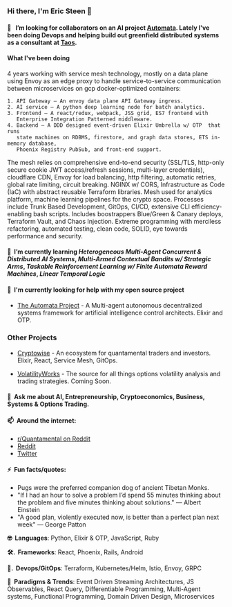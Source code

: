 <!-- ![](./particle-background.gif) -->
### Hi there, I'm Eric Steen 👋

#### 👯  &nbsp; I’m looking for collaborators on an AI project <a href="https://www.github.com/upstarter/automata" target="_blank">Automata</a>. Lately I've been doing Devops and helping build out greenfield distributed systems as a consultant at <a href="https://www.taos.com" target="_blank">Taos</a>.

#### What I've been doing

4 years working with service mesh technology, mostly on a data plane using Envoy as an edge proxy to handle service-to-service communication between microservices on gcp docker-optimized containers:

	1. API Gateway – An envoy data plane API Gateway ingress.
	2. AI service – A python deep learning node for batch analytics.
	3. Frontend – A react/redux, webpack, JSS grid, ES7 frontend with
	   Enterprise Integration Patterned middleware.
	4. Backend – A DDD designed event-driven Elixir Umbrella w/ OTP  that runs
 	   state machines on RDBMS, firestore, and graph data stores, ETS in-memory database,
	   Phoenix Registry PubSub, and front-end support.
  
The mesh relies on comprehensive end-to-end security (SSL/TLS, http-only secure cookie JWT access/refresh sessions, multi-layer credentials), cloudflare CDN, Envoy  for load balancing, http filtering, automatic retries, global rate limiting, circuit breaking. NGINX w/ CORS, Infrastructure as Code (IaC) with abstract reusable Terraform libraries. Mesh used for analytics platform, machine learning pipelines for the crypto space. Processes include Trunk Based Development, GitOps, CI/CD, extensive CLI efficiency-enabling bash scripts. Includes boostrappers Blue/Green & Canary deploys, Terraform Vault, and Chaos Injection. Extreme programming with merciless refactoring, automated testing, clean code, SOLID, eye towards performance and security.

#### 🌱  &nbsp;I’m currently learning *Heterogeneous Multi-Agent Concurrent & Distributed AI Systems*, *Multi-Armed Contextual Bandits w/ Strategic Arms*, *Taskable Reinforcement Learning w/ Finite Automata Reward Machines*, *Linear Temporal Logic*

#### 🤔  &nbsp;I'm currently looking for help with my open source project
  - [The Automata Project](https://www.github.com/upstarter/automata) - A Multi-agent autonomous decentralized systems framework for artificial intelligence control architects. Elixir and OTP.


### Other Projects
  - [Cryptowise](https://www.cryptowise.ai) - An ecosystem for quantamental traders and investors. Elixir, React, Service Mesh, GitOps.

  - [VolatilityWorks](https://www.volatilityworks.com) - The source for all things options volatility analysis and trading strategies. Coming Soon.


#### 💬  &nbsp;Ask me about AI, Entrepreneurship, Cryptoeconomics, Business, Systems & Options Trading.

#### 📫  &nbsp;Around the internet:
  - [r/Quantamental on Reddit](https://www.reddit.com/r/quantamental/)
  - [Reddit](https://www.reddit.com/user/Crypto-Wise)
  - [Twitter](https://twitter.com/cryptoWiseAI)

#### ⚡  &nbsp;Fun facts/quotes:
  - Pugs were the preferred companion dog of ancient Tibetan Monks.
  - "If I had an hour to solve a problem I’d spend 55 minutes thinking about the problem and five minutes thinking about solutions." — Albert Einstein
  - "A good plan, violently executed now, is better than a perfect plan next week" — George Patton


<p><strong>🤓  &nbsp;Languages</strong>: Python, Elixir & OTP, JavaScript, Ruby </p>
<p><strong>🛠. &nbsp;Frameworks</strong>: React, Phoenix, Rails, Android</p>
<p><strong>💽. &nbsp;Devops/GitOps</strong>: Terraform, Kubernetes/Helm, Istio, Envoy, GRPC</p>
<p><strong>🧐  &nbsp;Paradigms & Trends</strong>: Event Driven Streaming Architectures, JS Observables, React Query, Differentiable Programming, Multi-Agent systems, Functional Programming, Domain Driven Design, Microservices</p>
